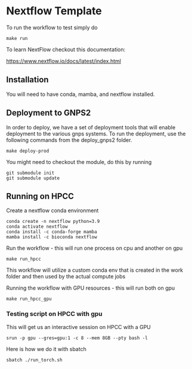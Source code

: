 # Nextflow Template

To run the workflow to test simply do

```
make run
```

To learn NextFlow checkout this documentation:

https://www.nextflow.io/docs/latest/index.html

## Installation

You will need to have conda, mamba, and nextflow installed. 

## Deployment to GNPS2

In order to deploy, we have a set of deployment tools that will enable deployment to the various gnps systems. To run the deployment, use the following commands from the deploy_gnps2 folder. 

```
make deploy-prod
```

You might need to checkout the module, do this by running

```
git submodule init
git submodule update
```

## Running on HPCC

Create a nextflow conda environment
```
conda create -n nextflow python=3.9
conda activate nextflow
conda install -c conda-forge mamba
mamba install -c bioconda nextflow
```

Run the workflow - this will run one process on cpu and another on gpu
```
make run_hpcc
```

This workflow will utilize a custom conda env that is created in the work folder and then used by the actual compute jobs

Running the workflow with GPU resources - this will run both on gpu
```
make run_hpcc_gpu
```

### Testing script on HPCC with gpu

This will get us an interactive session on HPCC with a GPU

```
srun -p gpu --gres=gpu:1 -c 8 --mem 8GB --pty bash -l
```

Here is how we do it with sbatch

```
sbatch ./run_torch.sh
```